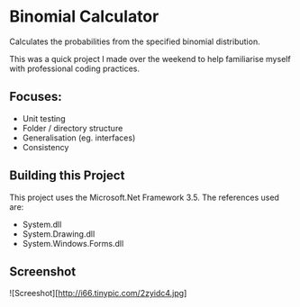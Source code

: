 ﻿# Binomial Calculator

Calculates the probabilities from the specified binomial distribution.

This was a quick project I made over the weekend to help familiarise
myself with professional coding practices.

## Focuses:
- Unit testing
- Folder / directory structure
- Generalisation (eg. interfaces)
- Consistency

## Building this Project
This project uses the Microsoft.Net Framework 3.5.
The references used are:
- System.dll
- System.Drawing.dll
- System.Windows.Forms.dll

## Screenshot
![Screeshot][http://i66.tinypic.com/2zyidc4.jpg]